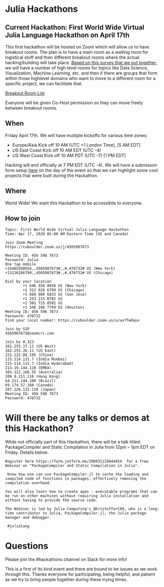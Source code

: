 # Julia Hackathons

## Current Hackathon: First World Wide Virtual Julia Language Hackathon on April 17th

This first hackathon will be hosted on Zoom which will allow us to have breakout rooms. The plan is to have a main room as a waiting room for logistical stuff and then different breakout rooms where the actual hacking/building will take place. [Based on this survey that we put together](https://docs.google.com/forms/d/e/1FAIpQLSdYdr3T1i6jLee1ES2PfJ-MRadjlDAQQGTVx3vrquceLGCTyg/viewform?usp=sf_link), we will have a number of high level rooms for topics like Data Science, Visualization, Machine Learning, etc. and then if there are groups that form within those highlevel domains who want to move to a different room for a specific project, we can facilitate that. 

[Breakout Room List](https://docs.google.com/document/d/1sp4Y1s8kUFHRZ9UWDGmwxZprH6O1Wgo7jIT9VQPpCVw/edit?usp=sharing)

Everyone will be given Co-Host permission so they can move freely between breakout rooms.

## When 

Friday April 17th. We will have multiple kickoffs for various time zones:  
 - Europe/Asia Kick off 10 AM (UTC +1 London Time), [5 AM EDT]
 - US East Coast Kick off 10 AM EDT (UTC -4)
 - US West Coast Kick off 10 AM PDT (UTC -7) [1 PM EDT]
 
Hacking will end officially at 7 PM EDT (UTC -4). We will have a submisson form setup [here](https://docs.google.com/forms/d/e/1FAIpQLScKntdRDWXt1yNx4Wevtk-_fT34krvY271j-x-KD3VN9oIvxA/viewform?usp=sf_link) on the day of the event so that we can highlight some cool projects that were built during the Hackathon. 
 
## Where 

World Wide! We want this Hackathon to be accessibile to everyone. 

## How to join

```
Topic: First World Wide Virtual Julia Language Hackathon
Time: Apr 17, 2020 05:00 AM Eastern Time (US and Canada)

Join Zoom Meeting
https://cuboulder.zoom.us/j/4565987673

Meeting ID: 456 598 7673
Password: Julia
One tap mobile
+16465588656,,4565987673#,,#,476732# US (New York)
+13126266799,,4565987673#,,#,476732# US (Chicago)

Dial by your location
        +1 646 558 8656 US (New York)
        +1 312 626 6799 US (Chicago)
        +1 669 900 6833 US (San Jose)
        +1 253 215 8782 US
        +1 301 715 8592 US
        +1 346 248 7799 US (Houston)
Meeting ID: 456 598 7673
Password: 476732
Find your local number: https://cuboulder.zoom.us/u/ax7TwOqux

Join by SIP
4565987673@zoomcrc.com

Join by H.323
162.255.37.11 (US West)
162.255.36.11 (US East)
221.122.88.195 (China)
115.114.131.7 (India Mumbai)
115.114.115.7 (India Hyderabad)
213.19.144.110 (EMEA)
103.122.166.55 (Australia)
209.9.211.110 (Hong Kong)
64.211.144.160 (Brazil)
69.174.57.160 (Canada)
207.226.132.110 (Japan)
Meeting ID: 456 598 7673
Password: 476732
```

# Will there be any talks or demos at this Hackathon? 

While not officially part of this Hackathon, there will be a talk titled: PackageCompiler and Static Compilation in Julia from 12pm – 1pm EDT on Friday. Details below: 

```
Register here https://form.jotform.me/200931129844454  for a free Webinar on "PackageCompiler and Static Compilation in Julia". 

 Know how one can use PackageCompiler.jl to cache the loading and compiled code of functions in packages, effectively removing the compilation overhead. 

You will also learn how to create apps - executable programs that can be run on other machines without requiring Julia installation and without having to provide the source code.

The Webinar is led by Julia Computing's @KristofferC89, who is a long-time contributor to Julia, PackageCompiler.jl, the Julia package manager and debugger.

 #julialang
```

# Questions

Please join the #hackathons channel on Slack for more info! 

This is a first of its kind event and there are bound to be issues as we work through this. Thanks everyone for participating, being helpful, and patient as we try to bring people together during these trying times. 


